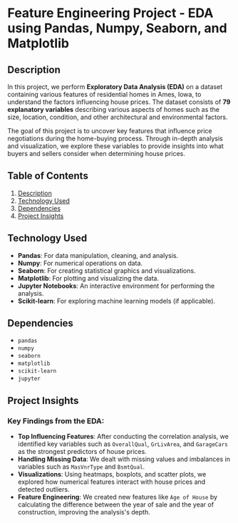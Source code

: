# Feature Engineering Project - EDA using Pandas, Numpy, Seaborn, and Matplotlib

## Description

In this project, we perform **Exploratory Data Analysis (EDA)** on a dataset containing various features of residential homes in Ames, Iowa, to understand the factors influencing house prices. The dataset consists of **79 explanatory variables** describing various aspects of homes such as the size, location, condition, and other architectural and environmental factors.

The goal of this project is to uncover key features that influence price negotiations during the home-buying process. Through in-depth analysis and visualization, we explore these variables to provide insights into what buyers and sellers consider when determining house prices.

## Table of Contents

1. [Description](#description)
2. [Technology Used](#technology-used)
3. [Dependencies](#dependencies)
4. [Project Insights](#project-insights)

## Technology Used

- **Pandas**: For data manipulation, cleaning, and analysis.
- **Numpy**: For numerical operations on data.
- **Seaborn**: For creating statistical graphics and visualizations.
- **Matplotlib**: For plotting and visualizing the data.
- **Jupyter Notebooks**: An interactive environment for performing the analysis.
- **Scikit-learn**: For exploring machine learning models (if applicable).

## Dependencies

- `pandas`
- `numpy`
- `seaborn`
- `matplotlib`
- `scikit-learn`
- `jupyter`

## Project Insights

### Key Findings from the EDA:

- **Top Influencing Features**: After conducting the correlation analysis, we identified key variables such as `OverallQual`, `GrLivArea`, and `GarageCars` as the strongest predictors of house prices.
- **Handling Missing Data**: We dealt with missing values and imbalances in variables such as `MasVnrType` and `BsmtQual`.
- **Visualizations**: Using heatmaps, boxplots, and scatter plots, we explored how numerical features interact with house prices and detected outliers.
- **Feature Engineering**: We created new features like `Age of House` by calculating the difference between the year of sale and the year of construction, improving the analysis's depth.

